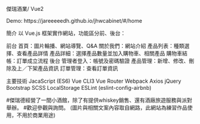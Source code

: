 
傑瑞酒業/ Vue2

<Home photo>
Demo:
https://jareeeeedh.github.io/jhwcabinet/#/home
  

簡介
以 Vue.js 框架實作網站，功能區分前、後台：

前台
首頁：圖片輪播、網站導覽、Q&A
關於我們：網站介紹
產品列表：種類選擇、查看產品詳情
產品詳細：選擇產品數量並加入購物車、相關產品
購物車結帳：訂單成立流程
後台
管理者登入：帳號及密碼驗證
產品管理：新增、修改、刪除及上／下架產品資訊
訂單管理：查看訂單資訊

主要技術
JacaScript (ES6)
Vue CLI3
Vue Router
Webpack
Axios
jQuery
Bootstrap
SCSS
LocalStorage
ESLint (eslint-config-airbnb)







  

#傑瑞德經營了一間小酒館，除了有提供whiskey銷售、還有酒廠旅遊服務與派對舉辦。
#歡迎參觀與詢問。
(圖片與相關文案內容取自網路，此網站為練習作品使用，不用於商業用途)
